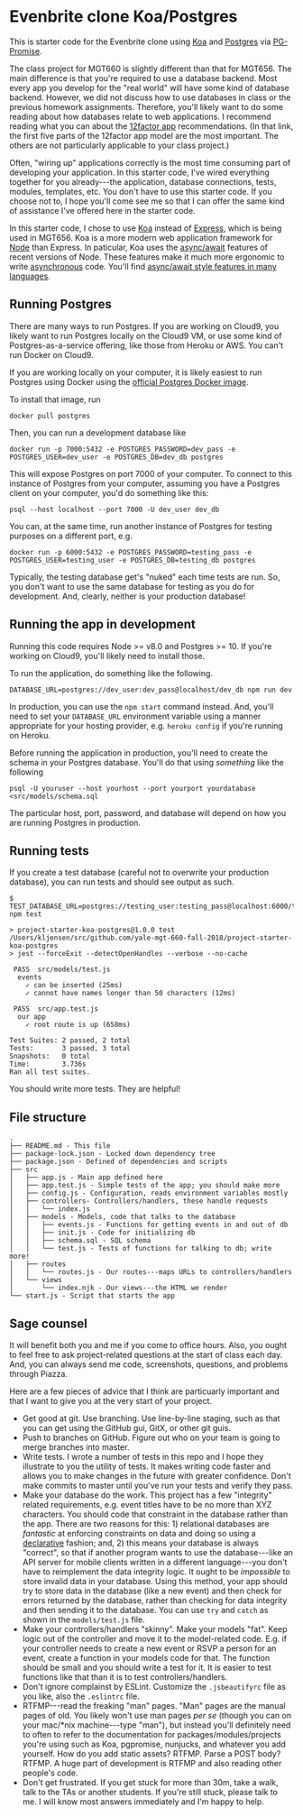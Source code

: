 
# Evenbrite clone Koa/Postgres

This is starter code for the Evenbrite clone using [Koa](http://koajs.com/)
and [Postgres](https://www.postgresql.org/) via [PG-Promise](https://github.com/vitaly-t/pg-promise).

The class project for MGT660 is slightly different than that for MGT656. The
main difference is that you're required to use a database backend. Most every app
you develop for the "real world" will have some kind of database backend. However,
we did not discuss how to use databases in class or the previous homework assignments.
Therefore, you'll likely want to do some reading about how databases relate to web
applications. I recommend reading what you can about the [12factor app](https://12factor.net/)
recommendations. (In that link, the first five parts of the 12factor app model are
the most important. The others are not particularly applicable to your class 
project.)

Often, "wiring up" applications correctly is the most time consuming
part of developing your application. In this starter code, I've wired everything
together for you already---the application, database connections, tests, modules,
templates, etc. You don't have to use this starter code. If you choose not to,
I hope you'll come see me so that I can offer the same kind of assistance I've
offered here in the starter code.

In this starter code, I chose to use [Koa](http://koajs.com/) instead of 
[Express](http://expressjs.com/), which is being used in MGT656. Koa is 
a more modern web application framework for
[Node](https://nodejs.org/en/) than Express. In paticular, Koa uses
the [async/await](https://www.google.com/search?q=javascript+async+await)
features of recent versions of Node. These features make it much more 
ergonomic to write [asynchronous](https://eloquentjavascript.net/11_async.html)
code. You'll find [async/await style features in many languages](https://en.wikipedia.org/wiki/Async/await).


## Running Postgres

There are many ways to run Postgres. If you are working on Cloud9, you likely
want to run Postgres locally on the Cloud9 VM, or use some kind of Postgres-as-a-service
offering, like those from Heroku or AWS. You can't run Docker on Cloud9.

If you are working locally on your computer, it is likely easiest to run
Postgres using Docker using the
[official Postgres Docker image](https://hub.docker.com/_/postgres/).

To install that image, run

```
docker pull postgres
```

Then, you can run a development database like

```
docker run -p 7000:5432 -e POSTGRES_PASSWORD=dev_pass -e POSTGRES_USER=dev_user -e POSTGRES_DB=dev_db postgres
```

This will expose Postgres on port 7000 of your computer. To connect to this instance
of Postgres from your computer, assuming you have a Postgres client on your computer,
you'd do something like this:

```
psql --host localhost --port 7000 -U dev_user dev_db
```

You can, at the same time, run
another instance of Postgres for testing purposes on a different port, e.g.

```
docker run -p 6000:5432 -e POSTGRES_PASSWORD=testing_pass -e POSTGRES_USER=testing_user -e POSTGRES_DB=testing_db postgres
```

Typically, the testing database get's "nuked" each time tests are run. So, you
don't want to use the same database for testing as you do for development. And,
clearly, neither is your production database!

## Running the app in development

Running this code requires Node >= v8.0 and Postgres >= 10.
If you're working on Cloud9, you'll likely need to install
those.


To run the application, do something like the following.

```
DATABASE_URL=postgres://dev_user:dev_pass@localhost/dev_db npm run dev
```

In production, you can use the `npm start` command instead. And, you'll 
need to set your `DATABASE_URL` environment variable using a manner appropriate
for your hosting provider, e.g. `heroku config` if you're running on Heroku.

Before running the application in production, you'll need to create the schema
in your Postgres database. You'll do that using *something* like
the following

```
psql -U youruser --host yourhost --port yourport yourdatabase <src/models/schema.sql
```

The particular host, port, password, and database will depend on how you
are running Postgres in production.

## Running tests

If you create a test database (careful not to overwrite your production database), you can
run tests and should see output as such.

```
$ TEST_DATABASE_URL=postgres://testing_user:testing_pass@localhost:6000/testing_db npm test

> project-starter-koa-postgres@1.0.0 test /Users/kljensen/src/github.com/yale-mgt-660-fall-2018/project-starter-koa-postgres
> jest --forceExit --detectOpenHandles --verbose --no-cache

 PASS  src/models/test.js
  events
    ✓ can be inserted (25ms)
    ✓ cannot have names longer than 50 characters (12ms)

 PASS  src/app.test.js
  our app
    ✓ root route is up (658ms)

Test Suites: 2 passed, 2 total
Tests:       3 passed, 3 total
Snapshots:   0 total
Time:        3.736s
Ran all test suites.

```

You should write more tests. They are helpful!

## File structure

```
.
├── README.md - This file
├── package-lock.json - Locked down dependency tree
├── package.json - Defined of dependencies and scripts
├── src
│   ├── app.js - Main app defined here
│   ├── app.test.js - Simple tests of the app; you should make more
│   ├── config.js - Configuration, reads environment variables mostly
│   ├── controllers- Controllers/handlers, these handle requests
│   │   └── index.js 
│   ├── models - Models, code that talks to the database
│   │   ├── events.js - Functions for getting events in and out of db
│   │   ├── init.js - Code for initializing db
│   │   ├── schema.sql - SQL schema
│   │   └── test.js - Tests of functions for talking to db; write more!
│   ├── routes
│   │   └── routes.js - Our routes---maps URLs to controllers/handlers
│   └── views
│       └── index.njk - Our views---the HTML we render
└── start.js - Script that starts the app
```

## Sage counsel

It will benefit both you and me if you come to office hours. Also, you
ought to feel free to ask project-related questions at the start of class
each day. And, you can always send me code, screenshots, questions, and
problems through Piazza.

Here are a few pieces of advice that I think are particuarly important
and that I want to give you at the very start of your project.

* Get good at git. Use branching. Use line-by-line staging, such as that
  you can get using the GitHub gui, GitX, or other git guis.
* Push to branches on GitHub. Figure out who on your team is going to 
  merge branches into master.
* Write tests. I wrote a number of tests in this repo and I hope they
  illustrate to you the utility of tests. It makes writing code faster
  and allows you to make changes in the future with greater confidence.
  Don't make commits to master until you've run your tests and verify
  they pass.
* Make your database do the work. This project has a few "integrity"
  related requirements, e.g. event titles have to be no more than 
  XYZ characters. You should code that constraint in the database
  rather than the app. There are two reasons for this: 1) relational
  databases are *fantastic* at enforcing constraints on data and
  doing so using a
  [declarative](https://en.wikipedia.org/wiki/Declarative_programming)
  fashion; and, 2) this means your database is always "correct", so 
  that if another program wants to use the database---like an API server
  for mobile clients written in a different language---you don't have
  to reimplement the data integrity logic. It ought to be *impossible*
  to store invalid data in your database. Using this method, your
  app should try to store data in the database (like a new event)
  and then check for errors returned by the database, rather than 
  checking for data integrity and then sending it to the database.
  You can use `try` and `catch` as shown in the `models/test.js` file.
* Make your controllers/handlers "skinny". Make your models "fat". Keep logic
  out of the controller and move it to the model-related code. E.g.
  if your controller needs to create a new event or RSVP a person
  for an event, create a function in your models code for that.
  The function should be small and you should write a test for
  it. It is easier to test functions like that than it is to 
  test controllers/handlers.
* Don't ignore complainst by ESLint. Customize the `.jsbeautifyrc`
  file as you like, also the `.eslintrc` file.
* RTFMP---read the freaking "man" pages. "Man" pages are the
  manual pages of old. You likely won't use man pages *per se*
  (though you can on your mac/*nix machine---type "man"), but
  instead you'll definitely need to often to refer to the documentation
  for packages/modules/projects you're using such as Koa, pgpromise,
  nunjucks, and whatever you add yourself. How do you add static
  assets? RTFMP. Parse a POST body? RTFMP. A huge part of development
  is RTFMP and also reading other people's code.
* Don't get frustrated. If you get stuck for more than 30m, take
  a walk, talk to the TAs or another students. If you're still stuck,
  please talk to me. I will know most answers immediately and I'm
  happy to help.